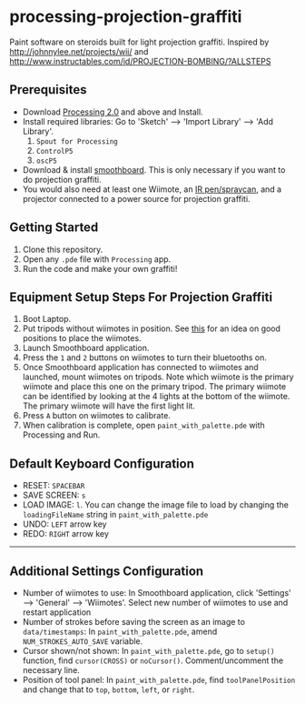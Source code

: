 # processing-projection-graffiti
Paint software on steroids built for light projection graffiti.
Inspired by http://johnnylee.net/projects/wii/ and http://www.instructables.com/id/PROJECTION-BOMBING/?ALLSTEPS

Prerequisites
------
* Download [Processing 2.0](https://processing.org/tutorials/gettingstarted/) and above and Install.
* Install required libraries: Go to 'Sketch' --> 'Import Library' --> 'Add Library'.
  1. `Spout for Processing`
  2. `ControlP5`
  3. `oscP5`
* Download & install [smoothboard](http://www.smoothboard.net/). This is only necessary if you want to do projection graffiti. 
* You would also need at least one Wiimote, an [IR pen/spraycan](http://johnnylee.net/projects/wii/pen.jpg), and a projector connected to a power source for projection graffiti.

Getting Started
-----
1. Clone this repository.
2. Open any `.pde` file with `Processing` app.
3. Run the code and make your own graffiti!


Equipment Setup Steps For Projection Graffiti
------
1. Boot Laptop.
2. Put tripods without wiimotes in position. See [this](http://www.smoothboard.net/files/graphics/info/Wiimote_Whiteboard_Setup.jpg) for an idea on good positions to place the wiimotes.
3. Launch Smoothboard application.
4. Press the `1` and `2` buttons on wiimotes to turn their bluetooths on.
5. Once Smoothboard application has connected to wiimotes and launched,  mount wiimotes on tripods. Note which wiimote is the primary wiimote and place this one on the primary tripod. The primary wiimote can be identified by looking at the 4 lights at the bottom of the wiimote. The primary wiimote will have the first light lit.
6. Press `A` button on wiimotes to calibrate.
7. When calibration is complete, open `paint_with_palette.pde` with Processing and Run.


Default Keyboard Configuration
------
* RESET: `SPACEBAR`
* SAVE SCREEN: `s`
* LOAD IMAGE: `l`. You can change the image file to load by changing the `loadingFileName` string in `paint_with_palette.pde`
* UNDO: `LEFT` arrow key
* REDO: `RIGHT` arrow key

------

Additional Settings Configuration
------
* Number of wiimotes to use: In Smoothboard application, click 'Settings' --> 'General' --> 'Wiimotes'. Select new number of wiimotes to use and restart application
* Number of strokes before saving the screen as an image to `data/timestamps`: In `paint_with_palette.pde`, amend `NUM_STROKES_AUTO_SAVE` variable.
* Cursor shown/not shown: In `paint_with_palette.pde`, go to `setup()` function, find `cursor(CROSS)` or `noCursor()`. Comment/uncomment the necessary line.
* Position of tool panel: In `paint_with_palette.pde`, find `toolPanelPosition` and change that to `top`, `bottom`, `left`, or `right`.
